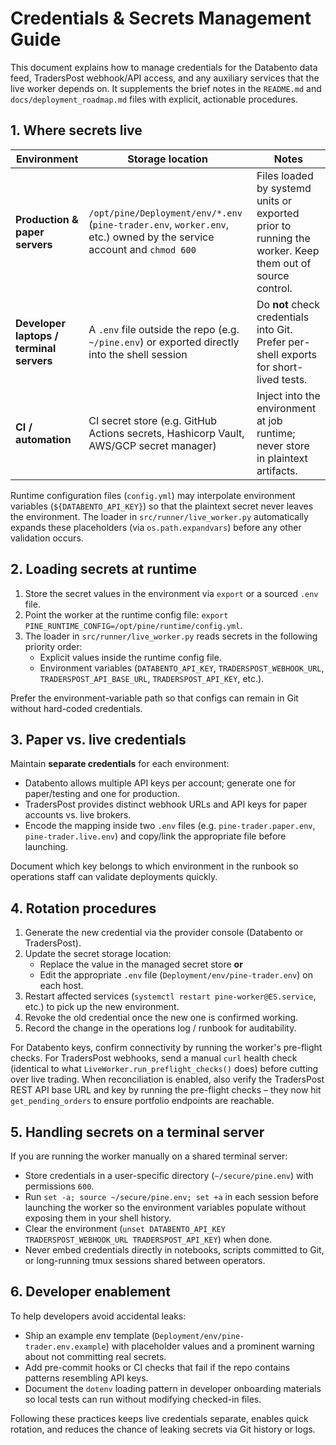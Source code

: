 # Credentials & Secrets Management Guide

This document explains how to manage credentials for the Databento data feed, TradersPost webhook/API access, and any
auxiliary services that the live worker depends on. It supplements the brief notes in the `README.md` and
`docs/deployment_roadmap.md` files with explicit, actionable procedures.

## 1. Where secrets live

| Environment | Storage location | Notes |
| --- | --- | --- |
| **Production & paper servers** | `/opt/pine/Deployment/env/*.env` (`pine-trader.env`, `worker.env`, etc.) owned by the service account and `chmod 600` | Files loaded by systemd units or exported prior to running the worker. Keep them out of source control. |
| **Developer laptops / terminal servers** | A `.env` file outside the repo (e.g. `~/pine.env`) or exported directly into the shell session | Do **not** check credentials into Git. Prefer per-shell exports for short-lived tests. |
| **CI / automation** | CI secret store (e.g. GitHub Actions secrets, Hashicorp Vault, AWS/GCP secret manager) | Inject into the environment at job runtime; never store in plaintext artifacts. |

Runtime configuration files (`config.yml`) may interpolate environment variables (`${DATABENTO_API_KEY}`) so that the
plaintext secret never leaves the environment. The loader in `src/runner/live_worker.py` automatically expands these
placeholders (via `os.path.expandvars`) before any other validation occurs.

## 2. Loading secrets at runtime

1. Store the secret values in the environment via `export` or a sourced `.env` file.
2. Point the worker at the runtime config file: `export PINE_RUNTIME_CONFIG=/opt/pine/runtime/config.yml`.
3. The loader in `src/runner/live_worker.py` reads secrets in the following priority order:
   - Explicit values inside the runtime config file.
   - Environment variables (`DATABENTO_API_KEY`, `TRADERSPOST_WEBHOOK_URL`, `TRADERSPOST_API_BASE_URL`, `TRADERSPOST_API_KEY`, etc.).

Prefer the environment-variable path so that configs can remain in Git without hard-coded credentials.

## 3. Paper vs. live credentials

Maintain **separate credentials** for each environment:

- Databento allows multiple API keys per account; generate one for paper/testing and one for production.
- TradersPost provides distinct webhook URLs and API keys for paper accounts vs. live brokers.
- Encode the mapping inside two `.env` files (e.g. `pine-trader.paper.env`, `pine-trader.live.env`) and copy/link the
  appropriate file before launching.

Document which key belongs to which environment in the runbook so operations staff can validate deployments quickly.

## 4. Rotation procedures

1. Generate the new credential via the provider console (Databento or TradersPost).
2. Update the secret storage location:
   - Replace the value in the managed secret store **or**
   - Edit the appropriate `.env` file (`Deployment/env/pine-trader.env`) on each host.
3. Restart affected services (`systemctl restart pine-worker@ES.service`, etc.) to pick up the new environment.
4. Revoke the old credential once the new one is confirmed working.
5. Record the change in the operations log / runbook for auditability.

For Databento keys, confirm connectivity by running the worker's pre-flight checks. For TradersPost webhooks, send a
manual `curl` health check (identical to what `LiveWorker.run_preflight_checks()` does) before cutting over live trading.
When reconciliation is enabled, also verify the TradersPost REST API base URL and key by running the pre-flight checks –
they now hit `get_pending_orders` to ensure portfolio endpoints are reachable.

## 5. Handling secrets on a terminal server

If you are running the worker manually on a shared terminal server:

- Store credentials in a user-specific directory (`~/secure/pine.env`) with permissions `600`.
- Run `set -a; source ~/secure/pine.env; set +a` in each session before launching the worker so the environment variables
  populate without exposing them in your shell history.
- Clear the environment (`unset DATABENTO_API_KEY TRADERSPOST_WEBHOOK_URL TRADERSPOST_API_KEY`) when done.
- Never embed credentials directly in notebooks, scripts committed to Git, or long-running tmux sessions shared between
  operators.

## 6. Developer enablement

To help developers avoid accidental leaks:

- Ship an example env template (`Deployment/env/pine-trader.env.example`) with placeholder values and a prominent warning
  about not committing real secrets.
- Add pre-commit hooks or CI checks that fail if the repo contains patterns resembling API keys.
- Document the `dotenv` loading pattern in developer onboarding materials so local tests can run without modifying
  checked-in files.

Following these practices keeps live credentials separate, enables quick rotation, and reduces the chance of leaking
secrets via Git history or logs.
